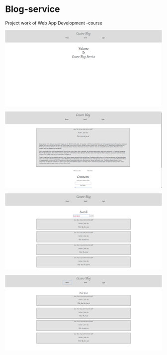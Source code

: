 # Blog-service
Project work of Web App Development -course

![alt text](https://github.com/Sakkendalen/Blog-service/blob/master/cezaro/33e49f0e6d5bd4b2ef875cf53d852156.png)

![alt text](https://github.com/Sakkendalen/Blog-service/blob/master/cezaro/bcf7d52b1796e8157ca54f5968a7dc17.png)

![alt text](https://github.com/Sakkendalen/Blog-service/blob/master/cezaro/664433ce82c12576ee97905d994de18a.png)

![alt text](https://github.com/Sakkendalen/Blog-service/blob/master/cezaro/9ca6e208b2c1e13de3c252722212b9ab.png)
